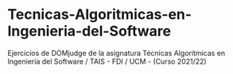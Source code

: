 # Tecnicas-Algoritmicas-en-Ingenieria-del-Software
Ejercicios de DOMjudge de la asignatura Técnicas Algorítmicas en Ingeniería del Software / TAIS - FDI / UCM - (Curso 2021/22)
